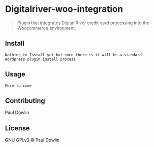 # Digitalriver-woo-integration

> Plugin that integrates Digital River credit card processing into the Woocommerce environment.

## Install
```
Nothing to Install yet but once there is it will be a standard Wordpress plugin install process
```

## Usage
```
More to come
```

## Contributing

Paul Dowlin

## License

GNU GPLv3 © Paul Dowlin
